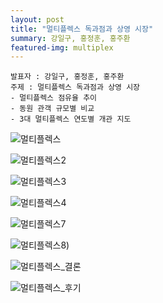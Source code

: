```yaml
---
layout: post
title: "멀티플렉스 독과점과 상영 시장"
summary: 강일구, 홍정훈, 홍주환
featured-img: multiplex
---
```


```
발표자 : 강일구, 홍정훈, 홍주환
주제 : 멀티플렉스 독과점과 상영 시장
- 멀티플렉스 점유율 추이
- 동원 관객 규모별 비교
- 3대 멀티플렉스 연도별 개관 지도
```



![멀티플렉스](https://djschool.github.io/postimages/멀티플렉스.jpg)

![멀티플렉스2](https://djschool.github.io/postimages/멀티플렉스2.jpg)

![멀티플렉스3](https://djschool.github.io/postimages/멀티플렉스3.jpg)

![멀티플렉스4](https://djschool.github.io/postimages/멀티플렉스4.jpg)



![멀티플렉스7](https://djschool.github.io/postimages/멀티플렉스7.jpg)

![멀티플렉스8](https://djschool.github.io/postimages/멀티플렉스8.jpg))

![멀티플렉스_결론](https://djschool.github.io/postimages/멀티플렉스_결론.jpg)

![멀티플렉스_후기](https://djschool.github.io/postimages/멀티플렉스_후기.jpg)